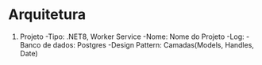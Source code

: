 # Arquitetura
1. Projeto
   -Tipo: .NET8, Worker Service
   -Nome: Nome do Projeto
   -Log:
   -Banco de dados: Postgres
   -Design Pattern: Camadas(Models, Handles, Date)
